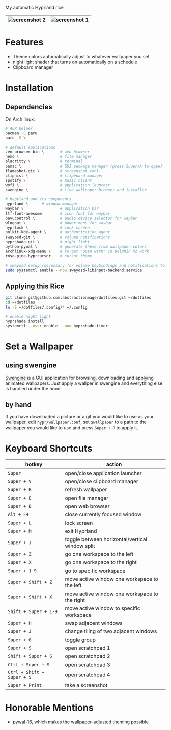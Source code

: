 My automatic Hyprland rice

| ![screenshot 2](previews/forest-house.png) | ![screenshot 1](previews/rwby-screenshot.png) | 
| --- | --- |

# Features
- Theme colors automatically adjust to whatever wallpaper you set
- night light shader that turns on automatically on a schedule
- Clipboard manager

# Installation
## Dependencies
On Arch linux:
```bash
# AUR helper
pacman -S paru          
paru -S \

# default applications
zen-browser-bin \       # web browser
nemo \                  # file manager
alacritty \             # terminal
pamac \                 # GUI package manager (press Super+A to open) 
flameshot-git \         # screenshot tool
cliphist \              # clipboard manager
spotify \               # music client
wofi \                  # application launcher
swengine \				# live wallpaper browser and installer

# hyprland and its components
hyprland \      # window manager
waybar \                # application bar
ttf-font-awesome        # icon font for waybar
pavucontrol \           # audio device selector for waybar
wlogout \               # power menu for waybar
hyprlock \              # lock screen
polkit-kde-agent \      # authentication agent
swayosd-git \           # volume notifications
hyprshade-git \         # night light 
python-pywal \          # generate theme from wallpaper colors
archlinux-xdg-menu \    # to get "open with" in Dolphin to work
rose-pine-hyprcursor    # cursor theme

# swayosd setup (necessary for volume keybindings and notifications to work)
sudo systemctl enable --now swayosd-libinput-backend.service
```

## Applying this Rice
```bash
git clone git@github.com:abstractionmage/dotfiles.git ~/dotfiles
cd ~/dotfiles
ln -S ~/dotfiles/.config/* ~/.config

# enable night light
hyprshade install
systemctl --user enable --now hyprshade.timer
```

# Set a Wallpaper
## using swengine
[Swengine](https://github.com/eugenenoble2005/swengine) is a GUI application for browsing, downloading and applying animated wallpapers. Just apply a wallper in swengine and everything else is handled under the hood.

## by hand
If you have downloaded a picture or a gif you would like to use as your wallpaper, edit `hypr/wallpaper.conf`, set `$wallpaper` to a path to the wallpaper you would like to use and press `Super + R` to apply it.

# Keyboard Shortcuts
| hotkey                        | action |
| ----------------------------- | ------ |
| `Super`                       | open/close application launcher |
| `Super + V`                   | open/close clipboard manager |
| `Super + R`                   | refresh wallpaper |
| `Super + E`                   | open file manager |
| `Super + B`                   | open web browser |
| `Alt + F4`                    | close currently focused window |
| `Super + L`                   | lock screen |
| `Super + M`                   | exit Hyprland |
| `Super + J`                   | toggle between horizontal/vertical window split |
| `Super + Z`                   | go one workspace to the left |
| `Super + X`                   | go one workspace to the right |
| `Super + 1-9`                 | go to specific workspace |
| `Super + Shift + Z`           | move active window one workspace to the left |
| `Super + Shift + X`           | move active window one workspace to the right |
| `Shift + Super + 1-9`         | move active window to specific workspace |
| `Super + H`                   | swap adjacent windows |
| `Super + J`                   | change tiling of two adjacent windows |
| `Super + G`                   | toggle group |
| `Super + S`                   | open scratchpad 1 |
| `Shift + Super + S`           | open scratchpad 2 |
| `Ctrl + Super + S`            | open scratchpad 3 |
| `Ctrl + Shift + Super + S`    | open scratchpad 4 |
| `Super + Print `				| take a screenshot |


# Honorable Mentions
- [pywal-16](https://github.com/eylles/pywal16), which makes the wallpaper-adjusted theming possible